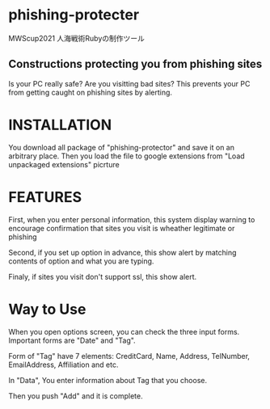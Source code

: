 # phishing-protecter
MWScup2021 人海戦術Rubyの制作ツール


## Constructions protecting you from phishing sites
Is your PC really safe? Are you visitting bad sites?
This prevents your PC from getting caught on phishing sites by alerting.


# INSTALLATION
You download all package of "phishing-protector" and save it on an arbitrary place.
Then you load the file to google extensions from "Load unpackaged extensions"
picrture


# FEATURES
First, when you enter personal information, this system display warning to encourage confirmation that sites you visit is wheather legitimate or phishing

Second, if you set up option in advance, this show alert by matching contents of option and what you are typing.

Finaly, if sites you visit don't support ssl, this show alert.


# Way to Use
When you open options screen, you can check the three input forms. Important forms are "Date" and "Tag".

Form of "Tag" have 7 elements: CreditCard, Name, Address, TelNumber, EmailAddress, Affiliation and etc.

In "Data", You enter information about Tag that you choose.

Then you push "Add" and it is complete.
